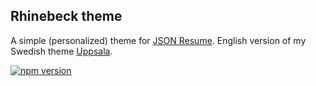 ## Rhinebeck theme 
A simple (personalized) theme for [JSON Resume](https://github.com/jsonresume). English version of my Swedish theme [Uppsala](https://github.com/janneklouman/jsonresume-theme-uppsala/).

[![npm version](https://badge.fury.io/js/jsonresume-theme-rhinebeck.svg)](http://badge.fury.io/js/jsonresume-theme-rhinebeck)
